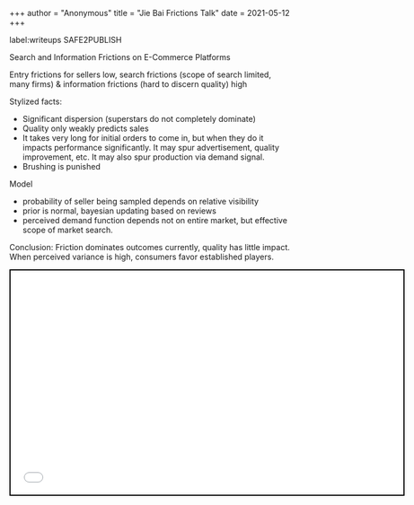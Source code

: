 +++
 author = "Anonymous"
 title = "Jie Bai Frictions Talk"
 date = 2021-05-12
+++

label:writeups
SAFE2PUBLISH

Search and Information Frictions on E-Commerce Platforms

Entry frictions for sellers low, search frictions (scope of search limited, many firms) & information frictions (hard to discern quality) high

Stylized facts: 
- Significant dispersion (superstars do not completely dominate)
- Quality only weakly predicts sales
- It takes very long for initial orders to come in, but when they do it impacts performance significantly. It may spur advertisement, quality improvement, etc. It may also spur production via demand signal.
- Brushing is punished

Model
- probability of seller being sampled depends on relative visibility
- prior is normal, bayesian updating based on reviews
- perceived demand function depends not on entire market, but effective scope of market search.

Conclusion:
Friction dominates outcomes currently, quality has little impact. When perceived variance is high, consumers favor established players.
 
 <iframe seamless src="/obsidian_port/writeups/nodes/Jie_Bai_Frictions_Talk.html" style="width:700px; height:400px; border: 2px solid black"></iframe>